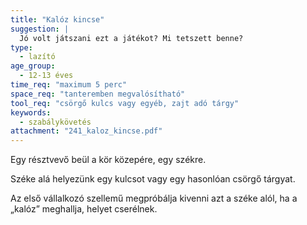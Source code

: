 ```yaml
---
title: "Kalóz kincse"
suggestion: | 
  Jó volt játszani ezt a játékot? Mi tetszett benne?
type:
  - lazító
age_group:
  - 12-13 éves
time_req: "maximum 5 perc"
space_req: "tanteremben megvalósítható"
tool_req: "csörgő kulcs vagy egyéb, zajt adó tárgy"
keywords: 
  - szabálykövetés
attachment: "241_kaloz_kincse.pdf"
---
```


Egy résztvevő beül a kör közepére, egy székre.

Széke alá helyezünk egy kulcsot vagy egy hasonlóan csörgő tárgyat.

Az első vállalkozó szellemű megpróbálja kivenni azt a széke alól, ha a „kalóz” meghallja, helyet cserélnek.
  
  
